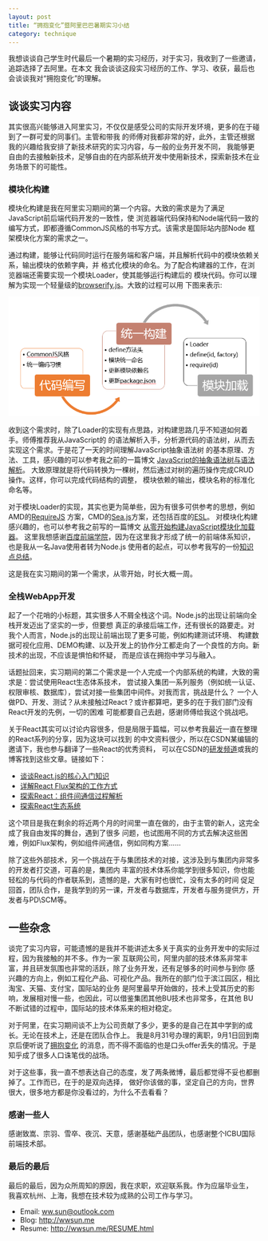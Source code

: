 ```yaml
---
layout: post
title: “拥抱变化”暨阿里巴巴暑期实习小结
category: technique
---
```


我想谈谈自己学生时代最后一个暑期的实习经历，对于实习，我收到了一些邀请，追踪选择了去阿里。在本文
我会谈谈这段实习经历的工作、学习、收获，最后也会谈谈我对“拥抱变化”的理解。

<!--more-->

## 谈谈实习内容

其实很高兴能够进入阿里实习，不仅仅是感受公司的实际开发环境，更多的在于碰到了一群可爱的同事们。主管和带我
的师傅对我都非常的好，此外，主管还根据我的兴趣给我安排了新技术研究的实习内容，与一般的业务开发不同，
我能够更自由的去接触新技术，足够自由的在内部系统开发中使用新技术，探索新技术在业务场景下的可能性。

### 模块化构建

模块化构建是我在阿里实习期间的第一个内容。大致的需求是为了满足JavaScript前后端代码开发的一致性，使
浏览器端代码保持和Node端代码一致的编写方式，即都遵循CommonJS风格的书写方式。该需求是国际站内部Node
框架模块化方案的需求之一。

通过构建，能够让代码同时运行在服务端和客户端，并且解析代码中的模块依赖关系，输出模块的依赖字典，并
格式化模块的命名。为了配合构建器的工作，在浏览器端还需要实现一个模块Loader，使其能够运行构建后的
模块代码。你可以理解为实现一个轻量级的[browserify.js](http://browserify.org/)。大致的过程可以用
下图来表示:

![module builder](/img/posts/150908-module-builder.png)

收到这个需求时，除了Loader的实现有点思路，对构建思路几乎不知道如何着手。师傅推荐我从JavaScript的
的语法解析入手，分析源代码的语法树，从而去实现这个需求。于是花了一天的时间理解JavaScript抽象语法树
的基本原理、方法、工具，感兴趣的可以参考我之前的一篇博文
[JavaScript的抽象语法树与语法解析](http://wwsun.me/posts/javascript-ast-tutorial.html)。
大致原理就是将代码转换为一棵树，然后通过对树的遍历操作完成CRUD操作。这样，你可以完成代码结构的调整，
模块依赖的输出，模块名称的标准化命名等。

对于模块Loader的实现，其实也更为简单些，因为有很多可供参考的思想，例如AMD的[RequireJS](http://requirejs.org/)
方案，CMD的[Sea.js](http://seajs.org/docs/)方案，还包括百度的[ESL](https://github.com/ecomfe/esl)。
对模块化构建感兴趣的，也可以参考我之前写的一篇博文
[从零开始构建JavaScript模块化加载器](http://wwsun.me/posts/creating-javascript-modules-loader.html)。
这里我想感谢[百度前端学院](http://ife.baidu.com/)，因为在这里我才形成了统一的前端体系知识，也是我从一名Java使用者转为Node.js
使用者的起点，可以参考我写的一份[知识点总结](https://github.com/wwsun/fe-knowledge-points)。

这是我在实习期间的第一个需求，从零开始，时长大概一周。

### 全栈WebApp开发

起了一个花哨的小标题，其实很多人不屑全栈这个词。Node.js的出现让前端向全栈开发迈出了坚实的一步，但要想
真正的承接后端工作，还有很长的路要走。对我个人而言，Node.js的出现让前端出现了更多可能，例如构建测试环境、
构建数据可视化应用、DEMO构建、以及开发上的协作分工都走向了一个良性的方向。新技术的出现，不应该是惧怕和怀疑，
而是应该在拥抱中学习与融入。

话题扯回来，实习期间的第二个需求是一个人完成一个内部系统的构建，大致的需求是：尝试使用React生态体系技术，
尝试接入集团一系列服务（例如统一认证、权限审核、数据库），尝试对接一些集团中间件。对我而言，挑战是什么？
一个人做PD、开发、测试？从未接触过React？或许都算吧，更多的在于我们部门没有React开发的先例，一切的困难
可能都要自己去趟，感谢师傅给我这个挑战吧。

关于React其实可以讨论内容很多，但是局限于篇幅，可以参考我最近一直在整理的React系列的分享，因为这块可以找到
的中文资料很少，所以在CSDN某编辑的邀请下，我也参与翻译了一些React的优秀资料，
可以在CSDN的[研发频道](http://sd.csdn.net/)或我的博客找到这些文章。链接如下：

- [谈谈React.js的核心入门知识](http://wwsun.me/posts/react-getting-started.html)
- [详解React Flux架构的工作方式](http://www.csdn.net/article/2015-08-31/2825587-react-flux)
- [探索React：组件间通信过程解析](http://www.csdn.net/article/2015-08-26/2825539-the-react-js-way-flux-architecture-with-immutable-js)
- [探索React生态系统](http://www.toptal.com/react/navigating-the-react-ecosystem)

这个项目是我在剩余的将近两个月的时间里一直在做的，由于主管的新人，这完全成了我自由发挥的舞台，遇到了很多
问题，也试图用不同的方式去解决这些困难，例如Flux架构，例如组件间通信，例如同构方案……

除了这些外部技术，另一个挑战在于与集团技术的对接，这涉及到与集团内非常多的开发者打交道，可喜的是，集团内
丰富的技术体系你能学到很多知识，你也能轻松的与代码的作者联系到，遗憾的是，大家有时也很忙，没有太多的时间
促足回首，团队合作，是我学到的另一课，开发者与数据库，开发者与服务提供方，开发者与PD\SCM等。

## 一些杂念

谈完了实习内容，可能遗憾的是我并不能讲述太多关于真实的业务开发中的实际过程，因为我接触的并不多。作为一家
互联网公司，阿里内部的技术体系非常丰富，并且研发氛围也非常的活跃，除了业务开发，还有足够多的时间参与到你
感兴趣的方向上，例如工程化产品、可视化产品。我所在的部门位于滨江园区，相比淘宝、天猫、支付宝，国际站的业务
是阿里最早开始做的，技术上受其历史的影响，发展相对慢一些，也因此，可以借鉴集团其他BU技术也非常多，在其他
BU不断试错的过程中，国际站的技术体系来的相对稳定。

对于阿里，在实习期间谈不上为公司贡献了多少，更多的是自己在其中学到的成长。无论在技术上，还是在团队合作上。
我是8月31号办理的离职，9月1日回到南京后便听说了[拥抱变化](https://campus.alibaba.com/noticeDetail.htm?code=tmsItemData3)
的消息，而不得不面临的也是口头offer丢失的情况。于是知乎成了很多人口诛笔伐的战场。

对于这些事，我一直不想表达自己的态度，发了两条微博，最后都觉得不妥也都删掉了。工作而已，在于的是双向选择，
做好你该做的事，坚定自己的方向，世界很大，很多地方都是你没看过的，为什么不去看看？

### 感谢一些人

感谢致嵩、宗羽、雪卒、夜沉、天意，感谢基础产品团队，也感谢整个ICBU国际前端技术部。

### 最后的最后

最后的最后，因为众所周知的原因，我在求职，欢迎联系我。作为应届毕业生，
我喜欢杭州、上海，我想在技术较为成熟的公司工作与学习。

- Email: ww.sun@outlook.com
- Blog: http://wwsun.me
- Resume: http://wwsun.me/RESUME.html